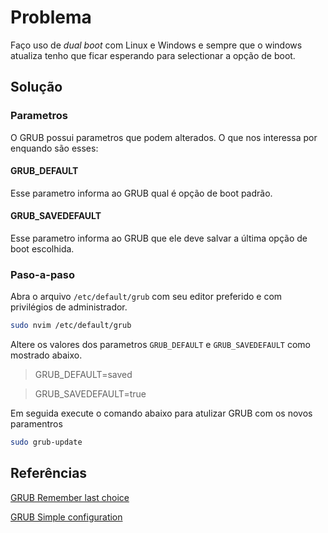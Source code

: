 # Problema

Faço uso de _dual boot_ com Linux e Windows e sempre que o windows atualiza tenho que ficar 
esperando para selectionar a opção de boot.

## Solução

### Parametros

O GRUB possui parametros que podem alterados. O que nos interessa por enquando são esses: 

#### GRUB_DEFAULT

Esse parametro informa ao GRUB qual é opção de boot padrão.

#### GRUB_SAVEDEFAULT

Esse parametro informa ao GRUB que ele deve salvar a última opção de boot escolhida.

### Paso-a-paso

Abra o arquivo `/etc/default/grub` com seu editor preferido e com privilégios de administrador.

```zsh
sudo nvim /etc/default/grub
```

Altere os valores dos parametros `GRUB_DEFAULT` e `GRUB_SAVEDEFAULT` como mostrado abaixo.

> GRUB_DEFAULT=saved

> GRUB_SAVEDEFAULT=true

Em seguida execute o comando abaixo para atulizar GRUB com os novos paramentros

```zsh
sudo grub-update
```

## Referências

[GRUB Remember last choice](https://askubuntu.com/questions/148662/how-to-get-grub2-to-remember-last-choice)

[GRUB Simple configuration](https://www.gnu.org/software/grub/manual/grub/grub.html#Simple-configuration)